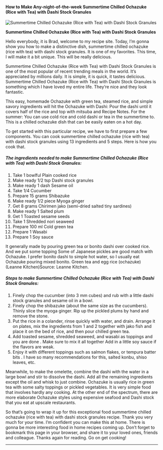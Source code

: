             

#### How to Make Any-night-of-the-week Summertime Chilled Ochazuke (Rice with Tea) with Dashi Stock Granules

![Summertime Chilled Ochazuke (Rice with Tea) with Dashi Stock Granules](https://img-global.cpcdn.com/recipes/6568135248314368/751x532cq70/summertime-chilled-ochazuke-rice-with-tea-with-dashi-stock-granules-recipe-main-photo.jpg)

**Summertime Chilled Ochazuke (Rice with Tea) with Dashi Stock Granules**

Hello everybody, it is Brad, welcome to my recipe site. Today, I’m gonna show you how to make a distinctive dish, summertime chilled ochazuke (rice with tea) with dashi stock granules. It is one of my favorites. This time, I will make it a bit unique. This will be really delicious.

Summertime Chilled Ochazuke (Rice with Tea) with Dashi Stock Granules is one of the most popular of recent trending meals in the world. It’s appreciated by millions daily. It is simple, it is quick, it tastes delicious. Summertime Chilled Ochazuke (Rice with Tea) with Dashi Stock Granules is something which I have loved my entire life. They’re nice and they look fantastic.

This easy, homemade Ochazuke with green tea, steamed rice, and simple savory ingredients will hit the Ochazuke with Dashi: Pour the dashi until it covers half of the rice and top with mitsuba and Recipe Notes. For the summer: You can use cold rice and cold dashi or tea in the summertime to. This is a chilled ochazuke dish that can be easily eaten on a hot day.

To get started with this particular recipe, we have to first prepare a few components. You can cook summertime chilled ochazuke (rice with tea) with dashi stock granules using 13 ingredients and 5 steps. Here is how you cook that.

##### The ingredients needed to make Summertime Chilled Ochazuke (Rice with Tea) with Dashi Stock Granules:

1.  Take 1 bowlful Plain cooked rice
2.  Make ready 1/2 tsp Dashi stock granules
3.  Make ready 1 dash Sesame oil
4.  Take 1/4 Cucumber
5.  Prepare 15 grams Shibazuke
6.  Make ready 1/2 piece Myoga ginger
7.  Get 8 grams Chirimen jako (semi-dried salted tiny sardines)
8.  Make ready 1 Salted plum
9.  Get 1 Toasted sesame seeds
10.  Take 1 Shredded nori seaweed
11.  Prepare 100 ml Cold green tea
12.  Prepare 1 Wasabi
13.  Prepare 1 Soy sauce

It generally made by pouring green tea or bonito dashi over cooked rice. And we put some topping Some of Japanese pickles are good match with Ochazuke. I prefer bonito dashi to simple hot water, so I usually eat Ochazuke pouring mixed bonito. Green tea and egg rice (ochazuke) (Leanne Kitchen)Source: Leanne Kitchen.

##### Steps to make Summertime Chilled Ochazuke (Rice with Tea) with Dashi Stock Granules:

1.  Finely chop the cucumber (into 3 mm cubes) and rub with a little dashi stock granules and sesame oil in a bowl.
2.  Finely chop the shibazuke (about the same size as the cucumbers). Thinly slice the myoga ginger. Rip up the pickled plums by hand and remove the stone.
3.  Put the rice in a colander, rinse quickly with water, and drain. Arrange it on plates, mix the ingredients from 1 and 2 together with jako fish and place it on the bed of rice, and then pour chilled green tea.
4.  Add toasted sesame, shredded seaweed, and wasabi as toppings and you are done . Make sure to mix it all together Add in a little soy sauce if the flavors are weak.
5.  Enjoy it with different toppings such as salmon flakes, or tempura batter bits . I have so many recommendations for this, salted konbu, shiso leaves, etc.

Meanwhile, to make the omelette, combine the dashi with the water in a large bowl and stir to dissolve the dashi. Add all the remaining ingredients except the oil and whisk to just combine. Ochazuke is usually rice in green tea with some salty toppings or pickled vegetables. It is very simple food that involves hardly any cooking. At the other end of the spectrum, there are more elaborate Ochazuke styles using expensive seafood and Dashi stock that you eat at upscale restaurants.

So that’s going to wrap it up for this exceptional food summertime chilled ochazuke (rice with tea) with dashi stock granules recipe. Thank you very much for your time. I’m confident you can make this at home. There is gonna be more interesting food in home recipes coming up. Don’t forget to bookmark this page in your browser, and share it to your loved ones, friends and colleague. Thanks again for reading. Go on get cooking!

* * *